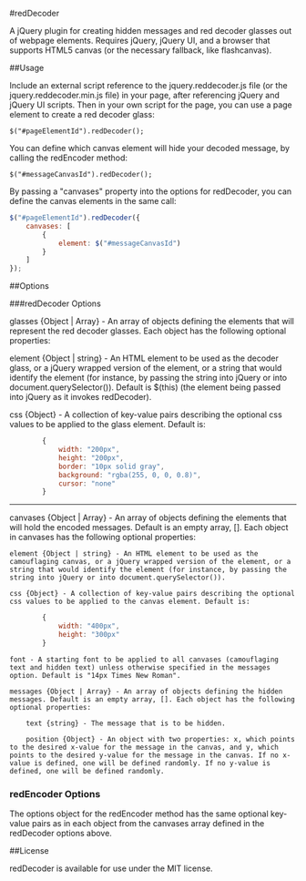 
#redDecoder

A jQuery plugin for creating hidden messages and red decoder glasses out of webpage elements. Requires jQuery, jQuery UI, and a browser that supports HTML5 canvas (or the necessary fallback, like flashcanvas).

##Usage

Include an external script reference to the jquery.reddecoder.js file (or the jquery.reddecoder.min.js file) in your page, after referencing jQuery and jQuery UI scripts. Then in your own script for the page, you can use a page element to create a red decoder glass:

`$("#pageElementId").redDecoder();`

You can define which canvas element will hide your decoded message, by calling the redEncoder method:

`$("#messageCanvasId").redDecoder();`

By passing a "canvases" property into the options for redDecoder, you can define the canvas elements in the same call:

```javascript
$("#pageElementId").redDecoder({
	canvases: [
		{
			element: $("#messageCanvasId")
		}
	]
});
```

##Options

###redDecoder Options

glasses {Object | Array} - An array of objects defining the elements that will represent the red decoder glasses. Each object has the following optional properties:

element {Object | string} - An HTML element to be used as the decoder glass, or a jQuery wrapped version of the element, or a string that would identify the element (for instance, by passing the string into jQuery or into document.querySelector()). Default is $(this) (the element being passed into jQuery as it invokes redDecoder).
	
css {Object} - A collection of key-value pairs describing the optional css values to be applied to the glass element. Default is:

```javascript
		{
			width: "200px",
			height: "200px",
			border: "10px solid gray",
			background: "rgba(255, 0, 0, 0.8)",
			cursor: "none"
		}
```

---

canvases {Object | Array} - An array of objects defining the elements that will hold the encoded messages. Default is an empty array, []. Each object in canvases has the following optional properties:

	element {Object | string} - An HTML element to be used as the camouflaging canvas, or a jQuery wrapped version of the element, or a string that would identify the element (for instance, by passing the string into jQuery or into document.querySelector()).

	css {Object} - A collection of key-value pairs describing the optional css values to be applied to the canvas element. Default is:

```javascript
		{
			width: "400px",
			height: "300px"
		}
```

	font - A starting font to be applied to all canvases (camouflaging text and hidden text) unless otherwise specified in the messages option. Default is "14px Times New Roman".

	messages {Object | Array} - An array of objects defining the hidden messages. Default is an empty array, []. Each object has the following optional properties:
	
		text {string} - The message that is to be hidden.

		position {Object} - An object with two properties: x, which points to the desired x-value for the message in the canvas, and y, which points to the desired y-value for the message in the canvas. If no x-value is defined, one will be defined randomly. If no y-value is defined, one will be defined randomly.

### redEncoder Options

The options object for the redEncoder method has the same optional key-value pairs as in each object from the canvases array defined in the redDecoder options above.

##License

redDecoder is available for use under the MIT license.
